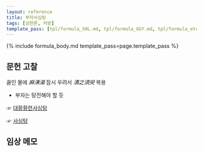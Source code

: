 ```yaml
---
layout: reference
title: 부자사심탕
tags: [상한론, 처방]
template_pass: [tpl/formula_SHL.md, tpl/formula_GGY.md, tpl/formula_etc.md]
---
```



{% include formula_body.md template_pass=page.template_pass %}

## 문헌 고찰

끓인 물에 _麻沸湯_ 잠시 우려서 _漬之須臾_ 복용
* 부자는 탕전해야 할 듯

☞ [대황황련사심탕]({{site.formulaurl}}/대황황련사심탕)

☞ [사심탕]({{site.formulaurl}}/사심탕)

## 임상 메모
